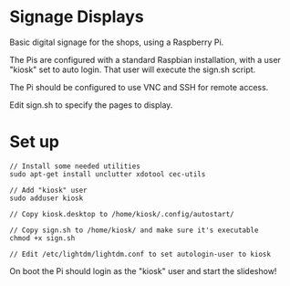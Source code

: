 # Signage Displays

Basic digital signage for the shops, using a Raspberry Pi.

The Pis are configured with a standard Raspbian installation, with a user "kiosk" set to auto login.  That user will
execute the sign.sh script.

The Pi should be configured to use VNC and SSH for remote access.

Edit sign.sh to specify the pages to display.

# Set up

```
// Install some needed utilities
sudo apt-get install unclutter xdotool cec-utils

// Add "kiosk" user
sudo adduser kiosk

// Copy kiosk.desktop to /home/kiosk/.config/autostart/

// Copy sign.sh to /home/kiosk/ and make sure it's executable
chmod +x sign.sh

// Edit /etc/lightdm/lightdm.conf to set autologin-user to kiosk

```

On boot the Pi should login as the "kiosk" user and start the slideshow!
